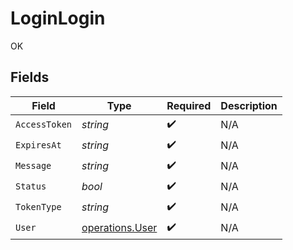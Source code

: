 # LoginLogin

OK


## Fields

| Field                                              | Type                                               | Required                                           | Description                                        |
| -------------------------------------------------- | -------------------------------------------------- | -------------------------------------------------- | -------------------------------------------------- |
| `AccessToken`                                      | *string*                                           | :heavy_check_mark:                                 | N/A                                                |
| `ExpiresAt`                                        | *string*                                           | :heavy_check_mark:                                 | N/A                                                |
| `Message`                                          | *string*                                           | :heavy_check_mark:                                 | N/A                                                |
| `Status`                                           | *bool*                                             | :heavy_check_mark:                                 | N/A                                                |
| `TokenType`                                        | *string*                                           | :heavy_check_mark:                                 | N/A                                                |
| `User`                                             | [operations.User](../../models/operations/user.md) | :heavy_check_mark:                                 | N/A                                                |